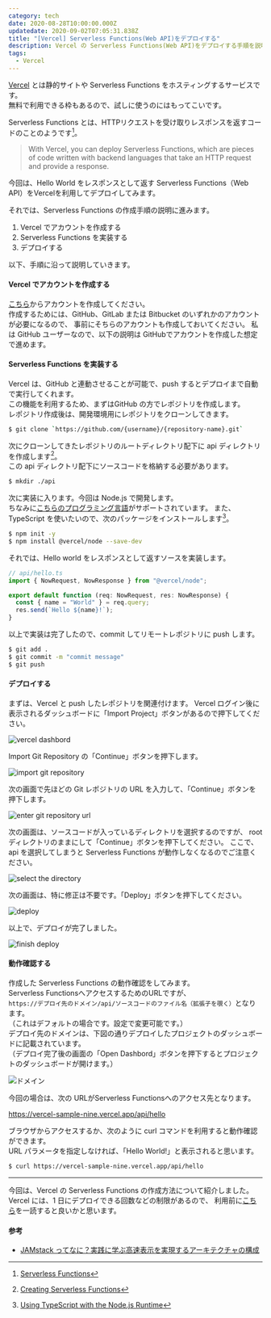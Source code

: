 ```yaml
---
category: tech
date: 2020-08-28T10:00:00.000Z
updatedate: 2020-09-02T07:05:31.838Z
title: "[Vercel] Serverless Functions(Web API)をデプロイする"
description: Vercel の Serverless Functions(Web API)をデプロイする手順を説明します。
tags:
  - Vercel
---
```

[Vercel](https://vercel.com/) とは静的サイトや Serverless Functions をホスティングするサービスです。  
無料で利用できる枠もあるので、試しに使うのにはもってこいです。

Serverless Functions とは、HTTPリクエストを受け取りレスポンスを返すコードのことのようです[^1]。  
> With Vercel, you can deploy Serverless Functions, which are pieces of code written with backend languages that take an HTTP request and provide a response.

今回は、Hello World をレスポンスとして返す Serverless Functions（Web API）をVercelを利用してデプロイしてみます。  

それでは、Serverless Functions の作成手順の説明に進みます。

1. Vercel でアカウントを作成する
2. Serverless Functions を実装する
3. デプロイする

以下、手順に沿って説明していきます。

#### Vercel でアカウントを作成する

[こちら](https://vercel.com/signup)からアカウントを作成してください。  
作成するためには、GitHub、GitLab または Bitbucket のいずれかのアカウントが必要になるので、
事前にそちらのアカウントも作成しておいてください。
私は GitHub ユーザーなので、以下の説明は GitHubでアカウントを作成した想定で進めます。

#### Serverless Functions を実装する

Vercel は、GitHub と連動させることが可能で、push するとデプロイまで自動で実行してくれます。  
この機能を利用するため、まずはGitHub の方でレポジトリを作成します。  
レポジトリ作成後は、開発環境用にレポジトリをクローンしてきます。

```bash
$ git clone `https://github.com/{username}/{repository-name}.git`
```

次にクローンしてきたレポジトリのルートディレクトリ配下に api ディレクトリを作成します[^2]。  
この api ディレクトリ配下にソースコードを格納する必要があります。

```bash
$ mkdir ./api
```

次に実装に入ります。今回は Node.js で開発します。  
ちなみに[こちらのプログラミング言語](https://vercel.com/docs/serverless-functions/supported-languages#supported-languages:)がサポートされています。  
また、TypeScript を使いたいので、次のパッケージをインストールします[^3]。

```bash
$ npm init -y
$ npm install @vercel/node --save-dev
```

それでは、Hello world をレスポンスとして返すソースを実装します。

```javascript
// api/hello.ts
import { NowRequest, NowResponse } from "@vercel/node";

export default function (req: NowRequest, res: NowResponse) {
  const { name = "World" } = req.query;
  res.send(`Hello ${name}!`);
}
```

以上で実装は完了したので、commit してリモートレポジトリに push します。

```bash
$ git add .
$ git commit -m "commit message"
$ git push
```

#### デプロイする

まずは、Vercel と push したレポジトリを関連付けます。
Vercel ログイン後に表示されるダッシュボードに「Import Project」ボタンがあるので押下してください。

![vercel dashbord](/media/vercel-dashbord.png)

Import Git Repository の「Continue」ボタンを押下します。

![import git repository](/media/vercel-import-git-repo.png)

次の画面で先ほどの Git レポジトリの URL を入力して、「Continue」ボタンを押下します。

![enter git repository url](/media/vercel-enter-git-repo-url.png)

次の画面は、ソースコードが入っているディレクトリを選択するのですが、
root ディレクトリのままにして「Continue」ボタンを押下してください。
ここで、api を選択してしまうと Serverless Functions が動作しなくなるのでご注意ください。

![select the directory](/media/vercel-select-directory.png)

次の画面は、特に修正は不要です。「Deploy」ボタンを押下してください。

![deploy](/media/vercel-deploy.png)

以上で、デプロイが完了しました。

![finish deploy](/media/vercel-finish-deploy.png)

#### 動作確認する

作成した Serverless Functions の動作確認をしてみます。  
Serverless FunctionsへアクセスするためのURLですが、  
`https://デプロイ先のドメイン/api/ソースコードのファイル名（拡張子を覗く）`となります。  
（これはデフォルトの場合です。設定で変更可能です。）  
デプロイ先のドメインは、下図の通りデプロイしたプロジェクトのダッシュボードに記載されています。  
（デプロイ完了後の画面の「Open Dashbord」ボタンを押下するとプロジェクトのダッシュボードが開けます。）  

![ドメイン](/media/vercel-project-dashbord.png)
  
今回の場合は、次の URLがServerless Functionsへのアクセス先となります。

https://vercel-sample-nine.vercel.app/api/hello

ブラウザからアクセスするか、次のように curl コマンドを利用すると動作確認ができます。  
URL パラメータを指定しなければ、「Hello World!」と表示されると思います。

```bash
$ curl https://vercel-sample-nine.vercel.app/api/hello
```


---

今回は、Vercel の Serverless Functions の作成方法について紹介しました。  
Vercel には、1 日にデプロイできる回数などの制限があるので、
利用前に[こちら](https://vercel.com/docs/platform/limits)を一読すると良いかと思います。

#### 参考

- [JAMstack ってなに？実践に学ぶ高速表示を実現するアーキテクチャの構成](https://employment.en-japan.com/engineerhub/entry/2019/12/10/103000)

[^1]: [Serverless Functions](https://vercel.com/docs/serverless-functions/introduction)

[^2]: [Creating Serverless Functions](https://vercel.com/docs/serverless-functions/introduction#creating-serverless-functions)

[^3]: [Using TypeScript with the Node.js Runtime](https://vercel.com/docs/runtimes#official-runtimes/node-js/using-typescript-with-the-node-js-runtime)




